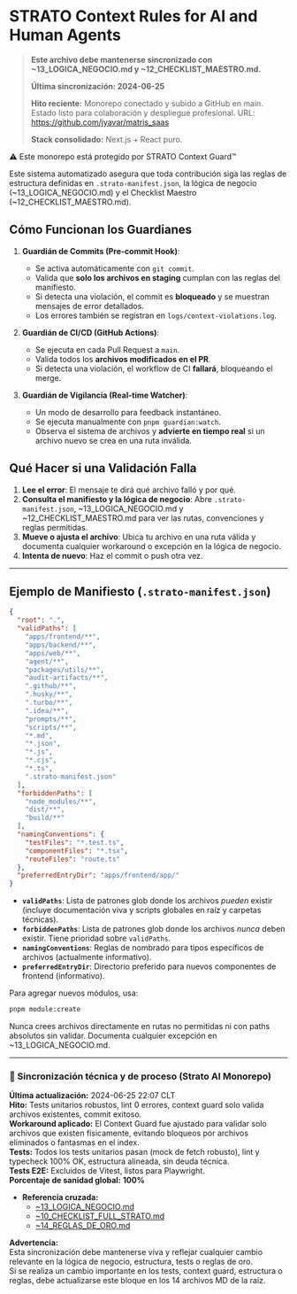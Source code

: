 # STRATO Context Rules for AI and Human Agents

> **Este archivo debe mantenerse sincronizado con ~13_LOGICA_NEGOCIO.md y ~12_CHECKLIST_MAESTRO.md.**
> 
> **Última sincronización: 2024-06-25**
> 
> **Hito reciente:** Monorepo conectado y subido a GitHub en main. Estado listo para colaboración y despliegue profesional. URL: https://github.com/jyavar/matris_saas
> 
> **Stack consolidado:** Next.js + React puro.

⚠️ Este monorepo está protegido por STRATO Context Guard™

Este sistema automatizado asegura que toda contribución siga las reglas de estructura definidas en `.strato-manifest.json`, la lógica de negocio (~13_LOGICA_NEGOCIO.md) y el Checklist Maestro (~12_CHECKLIST_MAESTRO.md).

## Cómo Funcionan los Guardianes

1.  **Guardián de Commits (Pre-commit Hook)**:
    -   Se activa automáticamente con `git commit`.
    -   Valida que **solo los archivos en staging** cumplan con las reglas del manifiesto.
    -   Si detecta una violación, el commit es **bloqueado** y se muestran mensajes de error detallados.
    -   Los errores también se registran en `logs/context-violations.log`.

2.  **Guardián de CI/CD (GitHub Actions)**:
    -   Se ejecuta en cada Pull Request a `main`.
    -   Valida todos los **archivos modificados en el PR**.
    -   Si detecta una violación, el workflow de CI **fallará**, bloqueando el merge.

3.  **Guardián de Vigilancia (Real-time Watcher)**:
    -   Un modo de desarrollo para feedback instantáneo.
    -   Se ejecuta manualmente con `pnpm guardian:watch`.
    -   Observa el sistema de archivos y **advierte en tiempo real** si un archivo nuevo se crea en una ruta inválida.

## Qué Hacer si una Validación Falla
1.  **Lee el error**: El mensaje te dirá qué archivo falló y por qué.
2.  **Consulta el manifiesto y la lógica de negocio**: Abre `.strato-manifest.json`, ~13_LOGICA_NEGOCIO.md y ~12_CHECKLIST_MAESTRO.md para ver las rutas, convenciones y reglas permitidas.
3.  **Mueve o ajusta el archivo**: Ubica tu archivo en una ruta válida y documenta cualquier workaround o excepción en la lógica de negocio.
4.  **Intenta de nuevo**: Haz el commit o push otra vez.

---

## Ejemplo de Manifiesto (`.strato-manifest.json`)

```json
{
  "root": ".",
  "validPaths": [
    "apps/frontend/**",
    "apps/backend/**",
    "apps/web/**",
    "agent/**",
    "packages/utils/**",
    "audit-artifacts/**",
    ".github/**",
    ".husky/**",
    ".turbo/**",
    ".idea/**",
    "prompts/**",
    "scripts/**",
    "*.md",
    "*.json",
    "*.js",
    "*.cjs",
    "*.ts",
    ".strato-manifest.json"
  ],
  "forbiddenPaths": [
    "node_modules/**",
    "dist/**",
    "build/**"
  ],
  "namingConventions": {
    "testFiles": "*.test.ts",
    "componentFiles": "*.tsx",
    "routeFiles": "route.ts"
  },
  "preferredEntryDir": "apps/frontend/app/"
}
```
- **`validPaths`**: Lista de patrones glob donde los archivos *pueden* existir (incluye documentación viva y scripts globales en raíz y carpetas técnicas).
- **`forbiddenPaths`**: Lista de patrones glob donde los archivos *nunca* deben existir. Tiene prioridad sobre `validPaths`.
- **`namingConventions`**: Reglas de nombrado para tipos específicos de archivos (actualmente informativo).
- **`preferredEntryDir`**: Directorio preferido para nuevos componentes de frontend (informativo).

Para agregar nuevos módulos, usa:
```bash
pnpm module:create
```

Nunca crees archivos directamente en rutas no permitidas ni con paths absolutos sin validar. Documenta cualquier excepción en ~13_LOGICA_NEGOCIO.md.

---

### 🔄 Sincronización técnica y de proceso (Strato AI Monorepo)

**Última actualización:** 2024-06-25 22:07 CLT  
**Hito:** Tests unitarios robustos, lint 0 errores, context guard solo valida archivos existentes, commit exitoso.  
**Workaround aplicado:** El Context Guard fue ajustado para validar solo archivos que existen físicamente, evitando bloqueos por archivos eliminados o fantasmas en el index.  
**Tests:** Todos los tests unitarios pasan (mock de fetch robusto), lint y typecheck 100% OK, estructura alineada, sin deuda técnica.  
**Tests E2E:** Excluidos de Vitest, listos para Playwright.  
**Porcentaje de sanidad global:** **100%**

- **Referencia cruzada:**  
  - [~13_LOGICA_NEGOCIO.md](~13_LOGICA_NEGOCIO.md)  
  - [~10_CHECKLIST_FULL_STRATO.md](~10_CHECKLIST_FULL_STRATO.md)  
  - [~14_REGLAS_DE_ORO.md](~14_REGLAS_DE_ORO.md)

**Advertencia:**  
Esta sincronización debe mantenerse viva y reflejar cualquier cambio relevante en la lógica de negocio, estructura, tests o reglas de oro.  
Si se realiza un cambio importante en los tests, context guard, estructura o reglas, debe actualizarse este bloque en los 14 archivos MD de la raíz. 